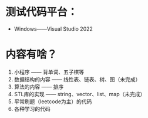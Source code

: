 # 测试代码平台：

- Windows——Visual Studio 2022

# 内容有啥？

1. 小程序 —— 背单词、五子棋等
2. 数据结构的内容 —— 线性表、链表、树、图（未完成）
3. 算法的内容 —— 排序
4. STL库的实现 —— string、vector、list、map（未完成）
5. 平常刷题（leetcode为主）的代码
6. 各种学习的代码
